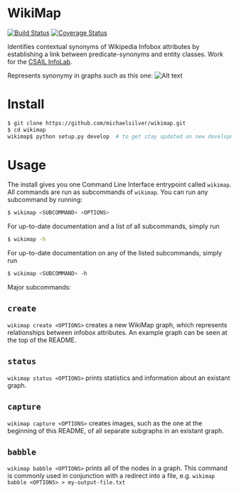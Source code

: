 # WikiMap
[![Build Status](https://travis-ci.org/michaelsilver/wikimap.svg?branch=master)](https://travis-ci.org/michaelsilver/wikimap)
[![Coverage Status](https://coveralls.io/repos/michaelsilver/wikimap/badge.svg?branch=master&service=github)](https://coveralls.io/github/michaelsilver/wikimap?branch=master)

Identifies contextual synonyms of Wikipedia Infobox attributes by establishing a link between predicate-synonyms and entity classes. Work for the [CSAIL InfoLab](http://groups.csail.mit.edu/infolab/).

Represents synonymy in graphs such as this one:
![Alt text](/../master/images/keyPeople35.png?raw=true "Example Graph")

# Install
```Bash 
$ git clone https://github.com/michaelsilver/wikimap.git
$ cd wikimap
wikimap$ python setup.py develop  # to get stay updated on new developments
```

# Usage
The install gives you one Command Line Interface entrypoint called `wikimap`. All commands are run as subcommands of `wikimap`. You can run any subcommand by running:
```Bash
$ wikimap <SUBCOMMAND> <OPTIONS>
```
For up-to-date documentation and a list of all subcommands, simply run
```Bash
$ wikimap -h
```

For up-to-date documentation on any of the listed subcommands, simply run
```Bash
$ wikimap <SUBCOMMAND> -h
```

Major subcommands:
## `create`
`wikimap create <OPTIONS>` creates a new WikiMap graph, which represents relationships between infobox attributes. An example graph can be seen at the top of the README. 

## `status`
`wikimap status <OPTIONS>` prints statistics and information about an existant graph.

## `capture`
`wikimap capture <OPTIONS>` creates images, such as the one at the beginning of this README, of all separate subgraphs in an existant graph. 

## `babble`
`wikimap babble <OPTIONS>` prints all of the nodes in a graph. This command is commonly used in conjunction with a redirect into a file, e.g. `wikimap babble <OPTIONS> > my-output-file.txt`
